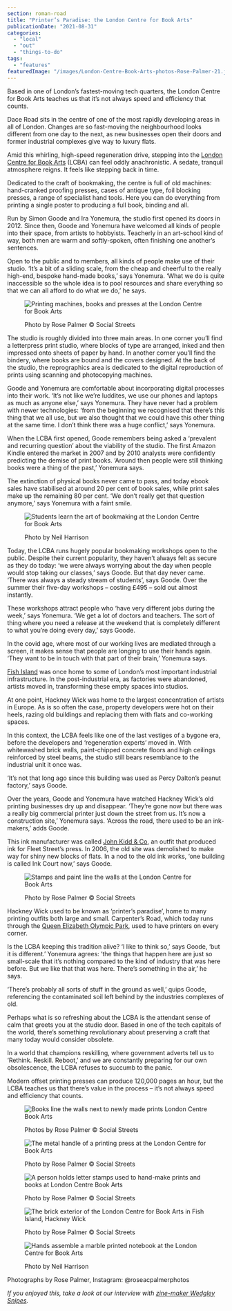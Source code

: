 ```yaml
---
section: roman-road
title: "Printer’s Paradise: the London Centre for Book Arts"
publicationDate: "2021-08-31"
categories: 
  - "local"
  - "out"
  - "things-to-do"
tags: 
  - "features"
featuredImage: "/images/London-Centre-Book-Arts-photos-Rose-Palmer-21.jpg"
---
```


Based in one of London’s fastest-moving tech quarters, the London Centre for Book Arts teaches us that it’s not always speed and efficiency that counts.

Dace Road sits in the centre of one of the most rapidly developing areas in all of London. Changes are so fast-moving the neighbourhood looks different from one day to the next, as new businesses open their doors and former industrial complexes give way to luxury flats. 

Amid this whirling, high-speed regeneration drive, stepping into the [London Centre for Book Arts](https://londonbookarts.org/about/) (LCBA) can feel oddly anachronistic. A sedate, tranquil atmosphere reigns. It feels like stepping back in time. 

Dedicated to the craft of bookmaking, the centre is full of old machines: hand-cranked proofing presses, cases of antique type, foil blocking presses, a range of specialist hand tools. Here you can do everything from printing a single poster to producing a full book, binding and all. 

Run by Simon Goode and Ira Yonemura, the studio first opened its doors in 2012. Since then, Goode and Yonemura have welcomed all kinds of people into their space, from artists to hobbyists. Teacherly in an art-school kind of way, both men are warm and softly-spoken, often finishing one another’s sentences. 

Open to the public and to members, all kinds of people make use of their studio. ‘It’s a bit of a sliding scale, from the cheap and cheerful to the really high-end, bespoke hand-made books,’ says Yonemura. ‘What we do is quite inaccessible so the whole idea is to pool resources and share everything so that we can all afford to do what we do,’ he says.

<figure>

![Printing machines, books and presses at the London Centre for Book Arts](/images/London-Centre-Book-Arts-photos-Rose-Palmer-15-1024x683.jpg)

<figcaption>

Photo by Rose Palmer © Social Streets

</figcaption>

</figure>

The studio is roughly divided into three main areas. In one corner you’ll find a letterpress print studio, where blocks of type are arranged, inked and then impressed onto sheets of paper by hand. In another corner you’ll find the bindery, where books are bound and the covers designed. At the back of the studio, the reprographics area is dedicated to the digital reproduction of prints using scanning and photocopying machines.

Goode and Yonemura are comfortable about incorporating digital processes into their work. ‘It’s not like we’re luddites, we use our phones and laptops as much as anyone else,’ says Yonemura. They have never had a problem with newer technologies: ‘from the beginning we recognised that there’s this thing that we all use, but we also thought that we could have this other thing at the same time. I don’t think there was a huge conflict,’ says Yonemura.

When the LCBA first opened, Goode remembers being asked a ‘prevalent and recurring question’ about the viability of the studio. The first Amazon Kindle entered the market in 2007 and by 2010 analysts were confidently predicting the demise of print books. ‘Around then people were still thinking books were a thing of the past,’ Yonemura says. 

The extinction of physical books never came to pass, and today ebook sales have stabilised at around 20 per cent of book sales, while print sales make up the remaining 80 per cent. ‘We don’t really get that question anymore,’ says Yonemura with a faint smile.

<figure>

![Students learn the art of bookmaking at the London Centre for Book Arts](/images/London-Centre-Book-Arts-photo-Neil-Harrison-4-1024x681.jpg)

<figcaption>

Photo by Neil Harrison

</figcaption>

</figure>

Today, the LCBA runs hugely popular bookmaking workshops open to the public. Despite their current popularity, they haven’t always felt as secure as they do today: ‘we were always worrying about the day when people would stop taking our classes,’ says Goode. But that day never came. ‘There was always a steady stream of students’, says Goode. Over the summer their five-day workshops – costing £495 – sold out almost instantly. 

These workshops attract people who ‘have very different jobs during the week,’ says Yonemura. ‘We get a lot of doctors and teachers. The sort of thing where you need a release at the weekend that is completely different to what you’re doing every day,’ says Goode. 

In the covid age, where most of our working lives are mediated through a screen, it makes sense that people are longing to use their hands again. ‘They want to be in touch with that part of their brain,’ Yonemura says.

[Fish Island](https://romanroadlondon.com/history-fish-island/) was once home to some of London’s most important industrial infrastructure. In the post-industrial era, as factories were abandoned, artists moved in, transforming these empty spaces into studios. 

At one point, Hackney Wick was home to the largest concentration of artists in Europe. As is so often the case, property developers were hot on their heels, razing old buildings and replacing them with flats and co-working spaces. 

In this context, the LCBA feels like one of the last vestiges of a bygone era, before the developers and ‘regeneration experts’ moved in. With whitewashed brick walls, paint-chipped concrete floors and high ceilings reinforced by steel beams, the studio still bears resemblance to the industrial unit it once was. 

‘It’s not that long ago since this building was used as Percy Dalton’s peanut factory,’ says Goode. 

Over the years, Goode and Yonemura have watched Hackney Wick’s old printing businesses dry up and disappear. ‘They’re gone now but there was a really big commercial printer just down the street from us. It’s now a construction site,’ Yonemura says. ‘Across the road, there used to be an ink-makers,’ adds Goode.

This ink manufacturer was called [John Kidd & Co](https://romanroadlondon.com/kidd-and-co-ink-works-fish-island/), an outfit that produced ink for Fleet Street’s press. In 2006, the old site was demolished to make way for shiny new blocks of flats. In a nod to the old ink works, ‘one building is called Ink Court now,’ says Goode. 

<figure>

![Stamps and paint line the walls at the London Centre for Book Arts](/images/London-Centre-Book-Arts-photos-Rose-Palmer-9-1024x683.jpg)

<figcaption>

Photo by Rose Palmer © Social Streets

</figcaption>

</figure>

Hackney Wick used to be known as ‘printer’s paradise’, home to many printing outfits both large and small. Carpenter’s Road, which today runs through the [Queen Elizabeth Olympic Park](https://romanroadlondon.com/phil-verney-photos-the-orbit-queen-elizabeth-olympic-park/), used to have printers on every corner. 

Is the LCBA keeping this tradition alive? ‘I like to think so,’ says Goode, ‘but it is different.’ Yonemura agrees: ‘the things that happen here are just so small-scale that it’s nothing compared to the kind of industry that was here before. But we like that that was here. There’s something in the air,’ he says. 

‘There’s probably all sorts of stuff in the ground as well,’ quips Goode, referencing the contaminated soil left behind by the industries complexes of old.

Perhaps what is so refreshing about the LCBA is the attendant sense of calm that greets you at the studio door. Based in one of the tech capitals of the world, there’s something revolutionary about preserving a craft that many today would consider obsolete. 

In a world that champions reskilling, where government adverts tell us to ‘Rethink. Reskill. Reboot,’ and we are constantly preparing for our own obsolescence, the LCBA refuses to succumb to the panic. 

Modern offset printing presses can produce 120,000 pages an hour, but the LCBA teaches us that there’s value in the process – it’s not always speed and efficiency that counts.

<figure>

![Books line the walls next to newly made prints London Centre Book Arts](/images/London-Centre-Book-Arts-photos-Rose-Palmer-32-1024x683.jpg)

<figcaption>

Photos by Rose Palmer © Social Streets

</figcaption>

</figure>

<figure>

![The metal handle of a printing press at the London Centre for Book Arts](/images/London-Centre-Book-Arts-photos-Rose-Palmer-17-1024x683.jpg)

<figcaption>

Photo by Rose Palmer © Social Streets

</figcaption>

</figure>

<figure>

![A person holds letter stamps used to hand-make prints and books at London Centre Book Arts](/images/London-Centre-Book-Arts-photos-Rose-Palmer-24-1024x683.jpg)

<figcaption>

Photo by Rose Palmer © Social Streets

</figcaption>

</figure>

<figure>

![The brick exterior of the London Centre for Book Arts in Fish Island, Hackney Wick](/images/London-Centre-Book-Arts-photos-Rose-Palmer-7-1024x683.jpg)

<figcaption>

Photo by Rose Palmer © Social Streets

</figcaption>

</figure>

<figure>

![Hands assemble a marble printed notebook at the London Centre for Book Arts](/images/London-Centre-Book-Arts-photo-Neil-Harrison-3-1024x681.jpg)

<figcaption>

Photo by Neil Harrison

</figcaption>

</figure>

Photographs by Rose Palmer, Instagram: @roseacpalmerphotos

_If you enjoyed this, take a look at our interview with_ [_zine-maker Wedgley Snipes_](https://romanroadlondon.com/wedgley-snipes-roman-road-zine/)_._
